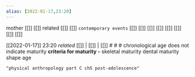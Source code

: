 ```yaml
---
alias: [2022-01-17,23:20]
---
```

 mother [[]] [[]]
 related [[]] [[]]
 `contemporary events` [[]] [[]] [[]] [[]] [[]] [[]] [[]] [[]]

[[2022-01-17]] 23:20 _related_ [[]] | [[]] | [[]] # # #
chronological age does not indicate maturity
**criteria for maturity -**
skeletal maturity
dental maturity
shape age
```query
"physical anthropology part C ch5 post-adolescence"
```